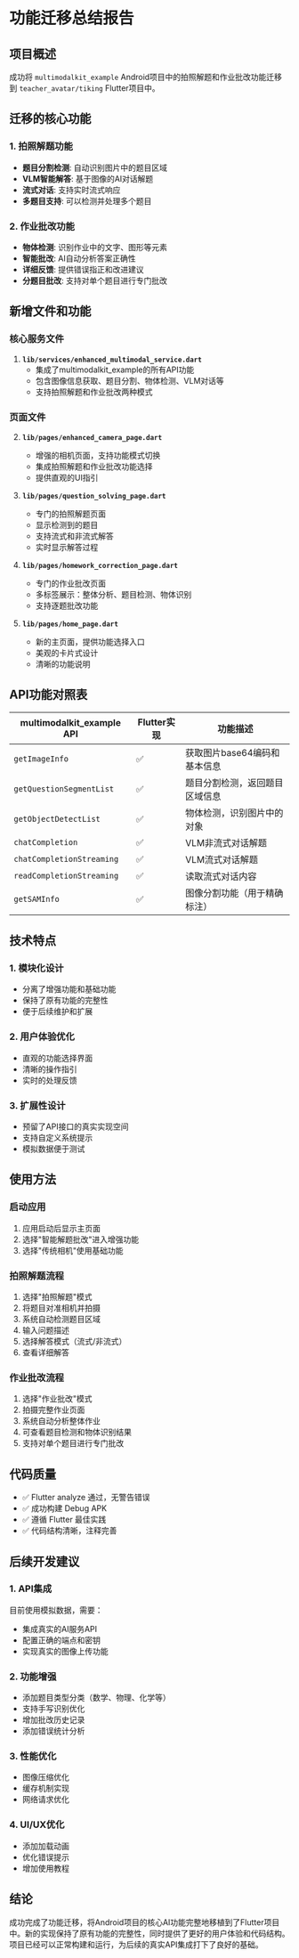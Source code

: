 # 功能迁移总结报告

## 项目概述

成功将 `multimodalkit_example` Android项目中的拍照解题和作业批改功能迁移到 `teacher_avatar/tiking` Flutter项目中。

## 迁移的核心功能

### 1. 拍照解题功能
- **题目分割检测**: 自动识别图片中的题目区域
- **VLM智能解答**: 基于图像的AI对话解题
- **流式对话**: 支持实时流式响应
- **多题目支持**: 可以检测并处理多个题目

### 2. 作业批改功能  
- **物体检测**: 识别作业中的文字、图形等元素
- **智能批改**: AI自动分析答案正确性
- **详细反馈**: 提供错误指正和改进建议
- **分题目批改**: 支持对单个题目进行专门批改

## 新增文件和功能

### 核心服务文件
1. **`lib/services/enhanced_multimodal_service.dart`**
   - 集成了multimodalkit_example的所有API功能
   - 包含图像信息获取、题目分割、物体检测、VLM对话等
   - 支持拍照解题和作业批改两种模式

### 页面文件
2. **`lib/pages/enhanced_camera_page.dart`**
   - 增强的相机页面，支持功能模式切换
   - 集成拍照解题和作业批改功能选择
   - 提供直观的UI指引

3. **`lib/pages/question_solving_page.dart`**
   - 专门的拍照解题页面
   - 显示检测到的题目
   - 支持流式和非流式解答
   - 实时显示解答过程

4. **`lib/pages/homework_correction_page.dart`**
   - 专门的作业批改页面
   - 多标签展示：整体分析、题目检测、物体识别
   - 支持逐题批改功能

5. **`lib/pages/home_page.dart`**
   - 新的主页面，提供功能选择入口
   - 美观的卡片式设计
   - 清晰的功能说明

## API功能对照表

| multimodalkit_example API | Flutter实现 | 功能描述 |
|---------------------------|-------------|----------|
| `getImageInfo` | ✅ | 获取图片base64编码和基本信息 |
| `getQuestionSegmentList` | ✅ | 题目分割检测，返回题目区域信息 |
| `getObjectDetectList` | ✅ | 物体检测，识别图片中的对象 |
| `chatCompletion` | ✅ | VLM非流式对话解题 |
| `chatCompletionStreaming` | ✅ | VLM流式对话解题 |
| `readCompletionStreaming` | ✅ | 读取流式对话内容 |
| `getSAMInfo` | ✅ | 图像分割功能（用于精确标注） |

## 技术特点

### 1. 模块化设计
- 分离了增强功能和基础功能
- 保持了原有功能的完整性
- 便于后续维护和扩展

### 2. 用户体验优化
- 直观的功能选择界面
- 清晰的操作指引
- 实时的处理反馈

### 3. 扩展性设计
- 预留了API接口的真实实现空间
- 支持自定义系统提示
- 模拟数据便于测试

## 使用方法

### 启动应用
1. 应用启动后显示主页面
2. 选择"智能解题批改"进入增强功能
3. 选择"传统相机"使用基础功能

### 拍照解题流程
1. 选择"拍照解题"模式
2. 将题目对准相机并拍摄
3. 系统自动检测题目区域
4. 输入问题描述
5. 选择解答模式（流式/非流式）
6. 查看详细解答

### 作业批改流程
1. 选择"作业批改"模式
2. 拍摄完整作业页面
3. 系统自动分析整体作业
4. 可查看题目检测和物体识别结果
5. 支持对单个题目进行专门批改

## 代码质量

- ✅ Flutter analyze 通过，无警告错误
- ✅ 成功构建 Debug APK
- ✅ 遵循 Flutter 最佳实践
- ✅ 代码结构清晰，注释完善

## 后续开发建议

### 1. API集成
目前使用模拟数据，需要：
- 集成真实的AI服务API
- 配置正确的端点和密钥
- 实现真实的图像上传功能

### 2. 功能增强
- 添加题目类型分类（数学、物理、化学等）
- 支持手写识别优化
- 增加批改历史记录
- 添加错误统计分析

### 3. 性能优化
- 图像压缩优化
- 缓存机制实现
- 网络请求优化

### 4. UI/UX优化
- 添加加载动画
- 优化错误提示
- 增加使用教程

## 结论

成功完成了功能迁移，将Android项目的核心AI功能完整地移植到了Flutter项目中。新的实现保持了原有功能的完整性，同时提供了更好的用户体验和代码结构。项目已经可以正常构建和运行，为后续的真实API集成打下了良好的基础。
